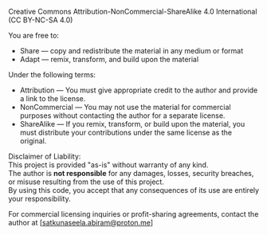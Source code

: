 Creative Commons Attribution-NonCommercial-ShareAlike 4.0 International (CC BY-NC-SA 4.0)

You are free to:

- Share — copy and redistribute the material in any medium or format
- Adapt — remix, transform, and build upon the material

Under the following terms:

- Attribution — You must give appropriate credit to the author and provide a link to the license.
- NonCommercial — You may not use the material for commercial purposes without contacting the author for a separate license.
- ShareAlike — If you remix, transform, or build upon the material, you must distribute your contributions under the same license as the original.

Disclaimer of Liability:  
This project is provided "as-is" without warranty of any kind.  
The author is **not responsible** for any damages, losses, security breaches, or misuse resulting from the use of this project.  
By using this code, you accept that any consequences of its use are entirely your responsibility.

For commercial licensing inquiries or profit-sharing agreements, contact the author at [satkunaseela.abiram@proton.me]

